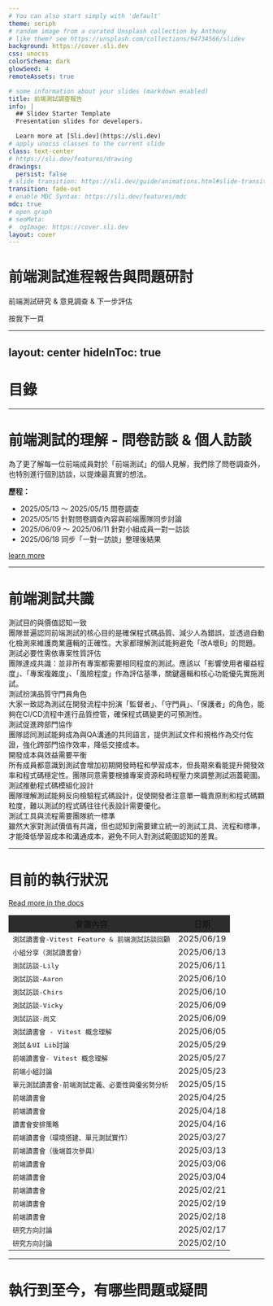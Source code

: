 ```yaml
---
# You can also start simply with 'default'
theme: seriph
# random image from a curated Unsplash collection by Anthony
# like them? see https://unsplash.com/collections/94734566/slidev
background: https://cover.sli.dev
css: unocss
colorSchema: dark
glowSeed: 4
remoteAssets: true

# some information about your slides (markdown enabled)
title: 前端測試調查報告
info: |
  ## Slidev Starter Template
  Presentation slides for developers.

  Learn more at [Sli.dev](https://sli.dev)
# apply unocss classes to the current slide
class: text-center
# https://sli.dev/features/drawing
drawings:
  persist: false
# slide transition: https://sli.dev/guide/animations.html#slide-transitions
transition: fade-out
# enable MDC Syntax: https://sli.dev/features/mdc
mdc: true
# open graph
# seoMeta:
#  ogImage: https://cover.sli.dev
layout: cover
---
```


# 前端測試進程報告與問題研討

前端測試研究 & 意見調查 & 下一步評估

<div @click="$slidev.nav.next" class="mt-12 py-1" hover:bg="white op-10">
   按我下一頁<carbon:arrow-right />
</div>

<LightOrDark width="100" alt="some image">
  <template #dark="props">
    <img src="/dark.png" v-bind="props"/>
  </template>
  <template #light="props">
    <img src="/light.png" v-bind="props"/>
  </template>
</LightOrDark>
<!--
The last comment block of each slide will be treated as slide notes. It will be visible and editable in Presenter Mode along with the slide. [Read more in the docs](https://sli.dev/guide/syntax.html#notes)
-->

---
layout: center
hideInToc: true
---

# 目錄

<Toc text-sm minDepth="1" maxDepth="2" />

<!--
  You can have `style` tag in markdown to override the style for the current page.
  Learn more: https://sli.dev/features/slide-scope-style
  -->

---

# 前端測試的理解 - 問卷訪談 & 個人訪談

為了更了解每一位前端成員對於「前端測試」的個人見解，我們除了問卷調查外，也特別進行個別訪談，以提煉最真實的想法。

**歷程：**

- 2025/05/13 ～ 2025/05/15 問卷調查
- 2025/05/15 針對問卷調查內容與前端團隊同步討論
- 2025/06/09 ～ 2025/06/11 針對小組成員一對一訪談
- 2025/06/18 同步「一對一訪談」整理後結果

 [learn more](https://www.notion.so/ewill-software/1f2d6e303b5c80c986cae42bd700dd3c)

<!-- https://sli.dev/guide/animations.html#click-animation -->

---

# 前端測試共識


<div class="grid grid-cols-2 gap-x-8">
<div>
  <div v-click class="p-2">
    <div class="text-lg font-bold flex items-center gap-2 opacity-70">
      <carbon:cube />
      測試目的與價值認知一致
    </div>
    <div class="text-sm opacity-50">
    團隊普遍認同前端測試的核心目的是確保程式碼品質、減少人為錯誤，並透過自動化檢測來維護商業邏輯的正確性。大家都理解測試能夠避免「改A壞B」的問題。
    </div>
  </div>

  <div v-click class="p-2 mt-4">
    <div class="text-lg font-bold flex items-center gap-2 opacity-70">
      <carbon:cube />
      測試必要性需依專案性質評估
    </div>
    <div class="text-sm opacity-50">
    團隊達成共識：並非所有專案都需要相同程度的測試。應該以「影響使用者權益程度」、「專案複雜度」、「風險程度」作為評估基準，關鍵邏輯和核心功能優先實施測試。
    </div>
  </div>

  <div v-click class="p-2 mt-4">
    <div class="text-lg font-bold flex items-center gap-2 opacity-70">
      <carbon:cube />
      測試扮演品質守門員角色
    </div>
    <div class="text-sm opacity-50">
    大家一致認為測試在開發流程中扮演「監督者」、「守門員」、「保護者」的角色，能夠在CI/CD流程中進行品質控管，確保程式碼變更的可預測性。
    </div>
  </div>

  <div v-click class="p-2 mt-4">
    <div class="text-lg font-bold flex items-center gap-2 opacity-70">
      <carbon:cube />
      測試促進跨部門協作
    </div>
    <div class="text-sm opacity-50">
    團隊認同測試能夠成為與QA溝通的共同語言，提供測試文件和規格作為交付佐證，強化跨部門協作效率，降低交接成本。
    </div>
  </div>
</div>

<div>
  <div v-click class="p-2">
    <div class="text-lg font-bold flex items-center gap-2 opacity-70">
      <carbon:cube />
      開發成本與效益需要平衡
    </div>
    <div class="text-sm opacity-50">
    所有成員都意識到測試會增加初期開發時程和學習成本，但長期來看能提升開發效率和程式碼穩定性。團隊同意需要根據專案資源和時程壓力來調整測試涵蓋範圍。
    </div>
  </div>

  <div v-click class="p-2 mt-4">
    <div class="text-lg font-bold flex items-center gap-2 opacity-70">
      <carbon:cube />
      測試推動程式碼模組化設計
    </div>
    <div class="text-sm opacity-50">
    團隊理解測試能夠反向檢驗程式碼設計，促使開發者注意單一職責原則和程式碼顆粒度，難以測試的程式碼往往代表設計需要優化。
    </div>
  </div>

  <div v-click class="p-2 mt-4">
    <div class="text-lg font-bold flex items-center gap-2 opacity-70">
      <carbon:cube />
      測試工具與流程需要團隊統一標準
    </div>
    <div class="text-sm opacity-50">
    雖然大家對測試價值有共識，但也認知到需要建立統一的測試工具、流程和標準，才能降低學習成本和溝通成本，避免不同人對測試範圍認知的差異。
    </div>
  </div>
</div>

</div>

---

# 目前的執行狀況

[Read more in the docs](https://sli.dev/guide/syntax.html#notes)

<div class="h-[90dvh] max-h-[100%] overflow-y-auto">

| 會議內容 | 日期 |
|---|---|
| <kbd>測試讀書會-Vitest Feature & 前端測試訪談回顧</kbd> | 2025/06/19 |
| <kbd>小組分享（測試讀書會）</kbd> | 2025/06/13 |
| <kbd>測試訪談-Lily</kbd> | 2025/06/11 |
| <kbd>測試訪談-Aaron</kbd> | 2025/06/10 |
| <kbd>測試訪談-Chirs</kbd> | 2025/06/10 |
| <kbd>測試訪談-Vicky</kbd> | 2025/06/09 |
| <kbd>測試訪談-尚文</kbd> | 2025/06/09 |
| <kbd>測試讀書會 - Vitest 概念理解</kbd> | 2025/06/05 |
| <kbd>測試＆UI Lib討論</kbd> | 2025/05/29 |
| <kbd>前端讀書會- Vitest 概念理解</kbd> | 2025/05/27 |
| <kbd>前端小組討論</kbd> | 2025/05/23 |
| <kbd>單元測試讀書會-前端測試定義、必要性與優劣勢分析</kbd> | 2025/05/15 |
| <kbd>前端讀書會</kbd> | 2025/04/25 |
| <kbd>前端讀書會</kbd> | 2025/04/18 |
| <kbd>讀書會安排策略</kbd> | 2025/04/16 |
| <kbd>前端讀書會（環境搭建、單元測試實作）</kbd> | 2025/03/27 |
| <kbd>前端讀書會（後端首次參與）</kbd> | 2025/03/13 |
| <kbd>前端讀書會</kbd> | 2025/03/06 |
| <kbd>前端讀書會</kbd> | 2025/03/04 |
| <kbd>前端讀書會</kbd> | 2025/02/21 |
| <kbd>前端讀書會</kbd> | 2025/02/19 |
| <kbd>前端讀書會</kbd> | 2025/02/18 |
| <kbd>研究方向討論</kbd> | 2025/02/17 |
| <kbd>研究方向討論</kbd> | 2025/02/10 |

</div>


<style>
.overflow-y-auto::-webkit-scrollbar {
  width: 8px;
}
.overflow-y-auto::-webkit-scrollbar-track {
  background: #2c2c2c;
  border-radius: 4px;
}
.overflow-y-auto::-webkit-scrollbar-thumb {
  background: #6b6b6b;
  border-radius: 4px;
}
.overflow-y-auto::-webkit-scrollbar-thumb:hover {
  background: #8e8e8e;
}
.overflow-y-auto table th {
  position: sticky;
  top: 0;
  background: #2c2c2c;
  z-index: 1;
}
</style>

---

# 執行到至今，有哪些問題或疑問
